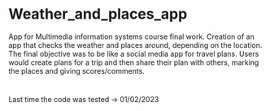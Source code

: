 # Weather_and_places_app
App for Multimedia information systems course final work. Creation of an app that checks the weather and places around, depending on the location. The final objective was to be like a social media app for travel plans. Users would create plans for a trip and then share their plan with others, marking the places and giving scores/comments.

#
Last time the code was tested -> 01/02/2023
